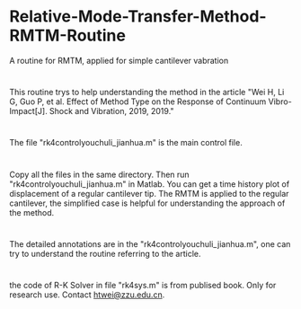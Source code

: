 # Relative-Mode-Transfer-Method-RMTM-Routine
A routine for RMTM, applied for simple cantilever vabration
#
This routine trys to help understanding the method in the article "Wei H, Li G, Guo P, et al. Effect of Method Type on the Response of Continuum Vibro-Impact[J]. Shock and Vibration, 2019, 2019."
#
The file "rk4controlyouchuli_jianhua.m" is the main control file.
#
Copy all the files in the same directory. Then run "rk4controlyouchuli_jianhua.m" in Matlab. You can get a time history plot of displacement of a regular cantilever tip. The RMTM is applied to the regular cantilever, the simplified case is helpful for understanding the approach of the method.
#
The detailed annotations are in the "rk4controlyouchuli_jianhua.m", one can try to understand the routine referring to the article.
#
the code of R-K Solver in file "rk4sys.m" is from publised book. 
Only for research use. Contact htwei@zzu.edu.cn.
